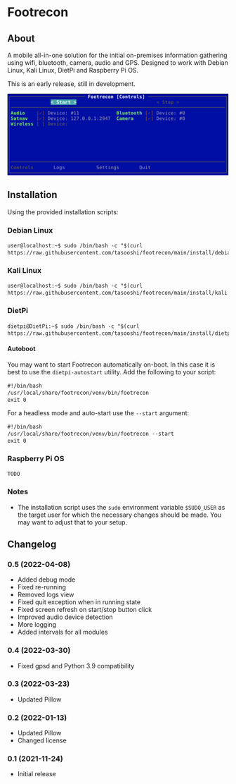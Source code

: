 # Footrecon

## About

A mobile all-in-one solution for the initial on-premises information gathering using wifi, bluetooth, camera, audio and GPS. Designed to work with Debian Linux, Kali Linux, DietPi and Raspberry Pi OS.

This is an early release, still in development.

![Footrecon - main view](docs/footrecon-screenshot.png)

## Installation

Using the provided installation scripts:

### Debian Linux

    user@localhost:~$ sudo /bin/bash -c "$(curl https://raw.githubusercontent.com/tasooshi/footrecon/main/install/debian.sh)"

### Kali Linux

    user@localhost:~$ sudo /bin/bash -c "$(curl https://raw.githubusercontent.com/tasooshi/footrecon/main/install/kali.sh)"

### DietPi

    dietpi@DietPi:~$ sudo /bin/bash -c "$(curl https://raw.githubusercontent.com/tasooshi/footrecon/main/install/dietpi.sh)"

#### Autoboot

You may want to start Footrecon automatically on-boot. In this case it is best to use the `dietpi-autostart` utility. Add the following to your script:

    #!/bin/bash
    /usr/local/share/footrecon/venv/bin/footrecon
    exit 0

For a headless mode and auto-start use the `--start` argument:

    #!/bin/bash
    /usr/local/share/footrecon/venv/bin/footrecon --start
    exit 0

### Raspberry Pi OS

    TODO

### Notes

* The installation script uses the `sudo` environment variable `$SUDO_USER` as the target user for which the necessary changes should be made. You may want to adjust that to your setup.

## Changelog

### 0.5 (2022-04-08)

* Added debug mode
* Fixed re-running
* Removed logs view
* Fixed quit exception when in running state
* Fixed screen refresh on start/stop button click
* Improved audio device detection
* More logging
* Added intervals for all modules

### 0.4 (2022-03-30)

* Fixed gpsd and Python 3.9 compatibility

### 0.3 (2022-03-23)

* Updated Pillow

### 0.2 (2022-01-13)

* Updated Pillow
* Changed license

### 0.1 (2021-11-24)

* Initial release